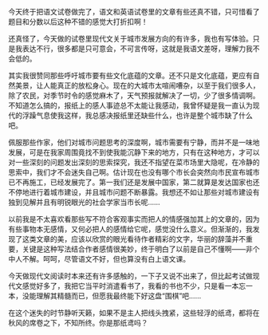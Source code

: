 <p>今天终于把语文试卷做完了，语文和英语试卷里的文章有些还真不错，只可惜看了题目和分数以后这种不错的感觉大打折扣啊！</p><p>还真怪了，今天做的试卷里现代文关于城市发展方向的有许多，我也有写体验。只是我表达不行，很多都是只可意会，不可言传呀，这就是我语文差呀，理解力我不会低的。</p><p>其实我很赞同那些呼吁城市要有些文化底蕴的文章。还不只是文化底蕴，更应有自然美景，让人能真正的放松身心。现在的大城市太喧闹嘈杂，以至于我们很多人，除了农民，对季节时令的感觉麻木了，天气预报就解决了一切，少了很多情调啊。不知道怎么搞的，报纸上的感人事迹总不太能让我感动，我曾怀疑是我一直认为现代的浮躁气息使我这样，我总感决报纸里还缺些什么，也许是整个城市缺了什么吧。</p><p>佩服那些作家，他们对城市问题思考的深度啊，城市需要有宁静，而并不是一味地发展，可是在我家周围竟找不到使我能沉静下来的地方，只有在这种地方，才可以对一些深刻的问题发出深刻的思索探究，我还不指望在菜市场里大隐呢，在冷静的思索中，我们才不会迷失自己啊。估计现在也没有哪个市长会突然向市民宣布城市已不再施工，已经发展完了。第一我们还是发展中国家，第二就算是发达国家也还不停地进行着城市建设，并且城市问题不断暴露。我想还不如让那些对城市建设有独到见解并且有明锐眼光的社会学家当市长呢……</p><p>以前我是不太喜欢看那些写不符合客观事实而把人的情感强加其上的文章的，因为有些事物本无感情，又何必把人的感情给它呢，感觉没什么意义。但渐渐的，我发现了这类文章的美，应该以欣赏的眼光看待作者精彩的文字，华丽的辞藻并不重要，关键是这种写法结合作者感情很美妙，终于明白了以前是自己不懂啊——非个中人不解。呵呵，尽管语文不好，但也算没有白上语文课。</p><p>今天做现代文阅读时本来还有许多感触的，一下子又说不出来了，但比起考试做现代文感觉好多了，我把它当平时消遣看书了，我看的书也不少，只是看一本忘一本，没能理解其精髓而已，但愿我最终能下好这盘“围棋”吧……</p><p>在这个迷失的时节静听天籁，如果不是主人把线头拽紧，这些轻浮的纸鸢，都将在秋风的席卷之下，不知所终。你是那纸鸢吗？</p>